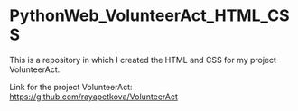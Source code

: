 # PythonWeb_VolunteerAct_HTML_CSS
This is a repository in which I created the HTML and CSS for my project VolunteerAct.

Link for the project VolunteerAct:
https://github.com/rayapetkova/VolunteerAct
